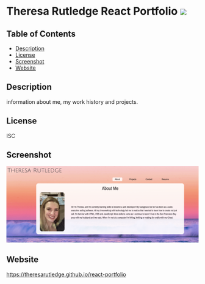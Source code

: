 # Theresa Rutledge React Portfolio  ![](https://img.shields.io/badge/license-ISC-blue)

  ## Table of Contents
  * [Description](#description)
  * [License](#license)
  * [Screenshot](#screenshot)
  * [Website](#website)
  
## Description
  information about me, my work history and projects. 

## License
 ISC

## Screenshot
![](screenshot.png)

## Website
https://theresarutledge.github.io/react-portfolio

